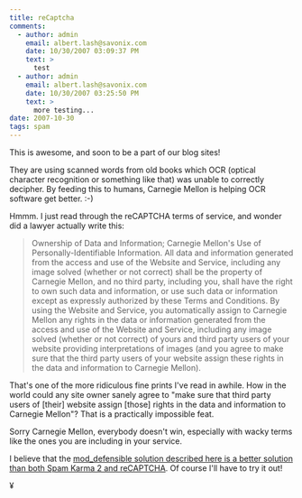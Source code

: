 ```yaml
---
title: reCaptcha
comments:
  - author: admin
    email: albert.lash@savonix.com
    date: 10/30/2007 03:09:37 PM
    text: >
      test
  - author: admin
    email: albert.lash@savonix.com
    date: 10/30/2007 03:25:50 PM
    text: >
      more testing...
date: 2007-10-30
tags: spam
---
```


This is awesome, and soon to be a part of our blog sites!

They are using scanned words from old books which OCR (optical character recognition or something like that) was unable to correctly decipher. By feeding this to humans, Carnegie Mellon is helping OCR software get better. :-)

Hmmm. I just read through the reCAPTCHA terms of service, and wonder did a lawyer actually write this:

<blockquote>     Ownership of Data and Information; Carnegie Mellon's Use of Personally-Identifiable Information. All data and information generated from the access and use of the Website and Service, including any image solved (whether or not correct) shall be the property of Carnegie Mellon, and no third party, including you, shall have the right to own such data and information, or use such data or information except as expressly authorized by these Terms and Conditions. By using the Website and Service, you automatically assign to Carnegie Mellon any rights in the data or information generated from the access and use of the Website and Service, including any image solved (whether or not correct) of yours and third party users of your website providing interpretations of images (and you agree to make sure that the third party users of your website assign these rights in the data and information to Carnegie Mellon).</blockquote>

That's one of the more ridiculous fine prints I've read in awhile. How in the world could any site owner sanely agree to "make sure that third party users of [their] website assign [those] rights in the data and information to Carnegie Mellon"? That is a practically impossible feat.

Sorry Carnegie Mellon, everybody doesn't win, especially with wacky terms like the ones you are including in your service.

I believe that the <a href="http://www.docunext.com/blog/2007/10/server-based-comment-spam-protection.html">mod_defensible solution described here is a better solution than both Spam Karma 2 and reCAPTCHA</a>. Of course I'll have to try it out!

¥


